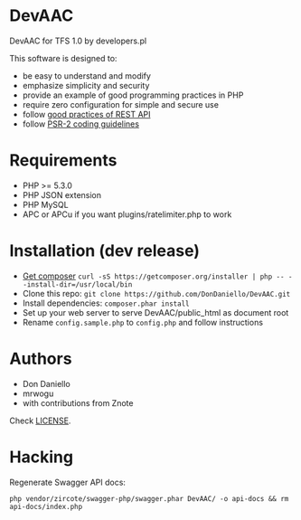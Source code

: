 DevAAC
=====
DevAAC for TFS 1.0 by developers.pl

This software is designed to:

* be easy to understand and modify
* emphasize simplicity and security
* provide an example of good programming practices in PHP
* require zero configuration for simple and secure use
* follow [good practices of REST API](http://www.vinaysahni.com/best-practices-for-a-pragmatic-restful-api)
* follow [PSR-2 coding guidelines](http://www.php-fig.org/psr/psr-2/)

Requirements
=====
* PHP >= 5.3.0
* PHP JSON extension
* PHP MySQL
* APC or APCu if you want plugins/ratelimiter.php to work

Installation (dev release)
=====
* [Get composer](https://getcomposer.org/download) ```curl -sS https://getcomposer.org/installer | php -- --install-dir=/usr/local/bin```
* Clone this repo: ```git clone https://github.com/DonDaniello/DevAAC.git```
* Install dependencies: ```composer.phar install```
* Set up your web server to serve DevAAC/public_html as document root
* Rename ```config.sample.php``` to ```config.php``` and follow instructions

Authors
=====
* Don Daniello
* mrwogu
* with contributions from Znote

Check [LICENSE](LICENSE).

Hacking
=====
Regenerate Swagger API docs:
```
php vendor/zircote/swagger-php/swagger.phar DevAAC/ -o api-docs && rm api-docs/index.php
```